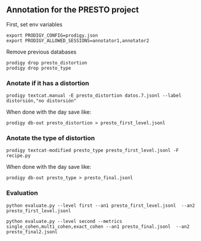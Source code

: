 
## Annotation for the PRESTO project

First, set env variables

```
export PRODIGY_CONFIG=prodigy.json
export PRODIGY_ALLOWED_SESSIONS=annotator1,annotator2
```

Remove previous databases 

```
prodigy drop presto_distortion
prodigy drop presto_type
```
### Anotate if it has a distortion

```
prodigy textcat.manual -E presto_distortion datos.7.jsonl --label distorsión,"no distorsión"
```

When done with the day save like: 

```
prodigy db-out presto_distortion > presto_first_level.jsonl
```

### Anotate the type of distortion

```
prodigy textcat-modified presto_type presto_first_level.jsonl -F recipe.py
```

When done with the day save like: 

```
prodigy db-out presto_type > presto_final.jsonl
```

### Evaluation

```
python evaluate.py --level first --an1 presto_first_level.jsonl  --an2 presto_first_level.jsonl 

python evaluate.py --level second --metrics single_cohen,multi_cohen,exact_cohen --an1 presto_final.jsonl  --an2 presto_final2.jsonl 
```